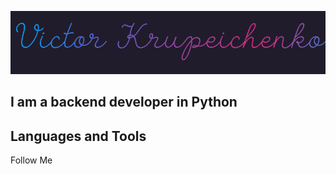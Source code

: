 ![Header](https://github.com/Victor-Krupeichenko/victor-krupeichenko/blob/main/assets/name.gif)

## I am a backend developer in Python

## Languages and Tools



Follow Me
